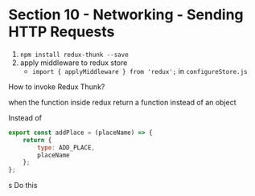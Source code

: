 # Section 10 - Networking - Sending HTTP Requests

1. `npm install redux-thunk --save`
2. apply middleware to redux store
    - `import { applyMiddleware } from 'redux';` in `configureStore.js`




How to invoke Redux Thunk?

when the function inside redux return a function instead of an object

Instead of 
```jsx
export const addPlace = (placeName) => {
    return {
        type: ADD_PLACE,
        placeName
    };
};
```
s
Do this
```jsx

```